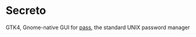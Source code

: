 # Secreto

GTK4, Gnome-native GUI for [pass](https://www.passwordstore.org/), the standard UNIX password manager
